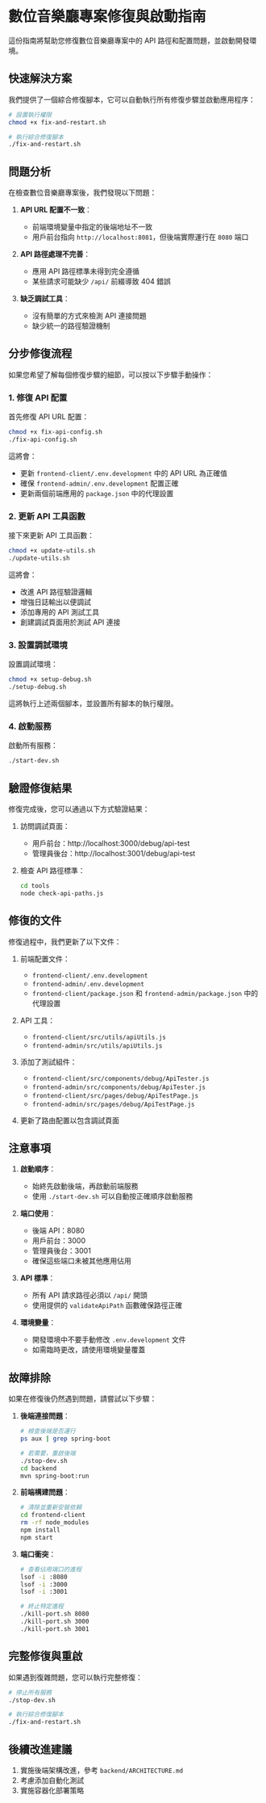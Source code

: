 # 數位音樂廳專案修復與啟動指南

這份指南將幫助您修復數位音樂廳專案中的 API 路徑和配置問題，並啟動開發環境。

## 快速解決方案

我們提供了一個綜合修復腳本，它可以自動執行所有修復步驟並啟動應用程序：

```bash
# 設置執行權限
chmod +x fix-and-restart.sh

# 執行綜合修復腳本
./fix-and-restart.sh
```

## 問題分析

在檢查數位音樂廳專案後，我們發現以下問題：

1. **API URL 配置不一致**：
   - 前端環境變量中指定的後端地址不一致
   - 用戶前台指向 `http://localhost:8081`，但後端實際運行在 `8080` 端口

2. **API 路徑處理不完善**：
   - 應用 API 路徑標準未得到完全遵循
   - 某些請求可能缺少 `/api/` 前綴導致 404 錯誤

3. **缺乏調試工具**：
   - 沒有簡單的方式來檢測 API 連接問題
   - 缺少統一的路徑驗證機制

## 分步修復流程

如果您希望了解每個修復步驟的細節，可以按以下步驟手動操作：

### 1. 修復 API 配置

首先修復 API URL 配置：

```bash
chmod +x fix-api-config.sh
./fix-api-config.sh
```

這將會：
- 更新 `frontend-client/.env.development` 中的 API URL 為正確值
- 確保 `frontend-admin/.env.development` 配置正確
- 更新兩個前端應用的 `package.json` 中的代理設置

### 2. 更新 API 工具函數

接下來更新 API 工具函數：

```bash
chmod +x update-utils.sh
./update-utils.sh
```

這將會：
- 改進 API 路徑驗證邏輯
- 增強日誌輸出以便調試
- 添加專用的 API 測試工具
- 創建調試頁面用於測試 API 連接

### 3. 設置調試環境

設置調試環境：

```bash
chmod +x setup-debug.sh
./setup-debug.sh
```

這將執行上述兩個腳本，並設置所有腳本的執行權限。

### 4. 啟動服務

啟動所有服務：

```bash
./start-dev.sh
```

## 驗證修復結果

修復完成後，您可以通過以下方式驗證結果：

1. 訪問調試頁面：
   - 用戶前台：http://localhost:3000/debug/api-test
   - 管理員後台：http://localhost:3001/debug/api-test

2. 檢查 API 路徑標準：
   ```bash
   cd tools
   node check-api-paths.js
   ```

## 修復的文件

修復過程中，我們更新了以下文件：

1. 前端配置文件：
   - `frontend-client/.env.development`
   - `frontend-admin/.env.development`
   - `frontend-client/package.json` 和 `frontend-admin/package.json` 中的代理設置

2. API 工具：
   - `frontend-client/src/utils/apiUtils.js`
   - `frontend-admin/src/utils/apiUtils.js`

3. 添加了測試組件：
   - `frontend-client/src/components/debug/ApiTester.js`
   - `frontend-admin/src/components/debug/ApiTester.js`
   - `frontend-client/src/pages/debug/ApiTestPage.js`
   - `frontend-admin/src/pages/debug/ApiTestPage.js`

4. 更新了路由配置以包含調試頁面

## 注意事項

1. **啟動順序**：
   - 始終先啟動後端，再啟動前端服務
   - 使用 `./start-dev.sh` 可以自動按正確順序啟動服務

2. **端口使用**：
   - 後端 API：8080
   - 用戶前台：3000
   - 管理員後台：3001
   - 確保這些端口未被其他應用佔用

3. **API 標準**：
   - 所有 API 請求路徑必須以 `/api/` 開頭
   - 使用提供的 `validateApiPath` 函數確保路徑正確

4. **環境變量**：
   - 開發環境中不要手動修改 `.env.development` 文件
   - 如需臨時更改，請使用環境變量覆蓋

## 故障排除

如果在修復後仍然遇到問題，請嘗試以下步驟：

1. **後端連接問題**：
   ```bash
   # 檢查後端是否運行
   ps aux | grep spring-boot
   
   # 若需要，重啟後端
   ./stop-dev.sh
   cd backend
   mvn spring-boot:run
   ```

2. **前端構建問題**：
   ```bash
   # 清除並重新安裝依賴
   cd frontend-client
   rm -rf node_modules
   npm install
   npm start
   ```

3. **端口衝突**：
   ```bash
   # 查看佔用端口的進程
   lsof -i :8080
   lsof -i :3000
   lsof -i :3001
   
   # 終止特定進程
   ./kill-port.sh 8080
   ./kill-port.sh 3000
   ./kill-port.sh 3001
   ```

## 完整修復與重啟

如果遇到復雜問題，您可以執行完整修復：

```bash
# 停止所有服務
./stop-dev.sh

# 執行綜合修復腳本
./fix-and-restart.sh
```

## 後續改進建議

1. 實施後端架構改進，參考 `backend/ARCHITECTURE.md`
2. 考慮添加自動化測試
3. 實施容器化部署策略
